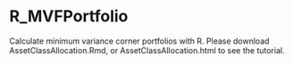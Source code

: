 # R_MVFPortfolio
Calculate minimum variance corner portfolios with R. 
Please download AssetClassAllocation.Rmd, or AssetClassAllocation.html to see the tutorial. 
